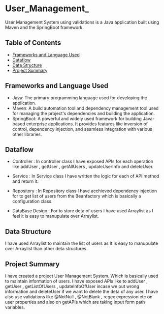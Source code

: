 # User_Management_
User Management System using validations is a Java application built using Maven and the SpringBoot framework.

## Table of Contents

- [Frameworks and Language Used](#frameworks-and-language-used)
- [Dataflow](#dataflow)
- [Data Structure](#data-structure)
- [Project Summary](#project-summary)

## Frameworks and Language Used

- Java: The primary programming language used for developing the application.
- Maven: A build automation tool and dependency management tool used for managing the project's dependencies and building the application.
- SpringBoot: A powerful and widely used framework for building Java-based enterprise applications. It provides features like inversion of control, dependency injection, and seamless integration with various other libraries.

## Dataflow
* Controller : In controller class I have exposed APIs for each operation like addUser , getUser , getAllUsers , updateUserInfo and deleteUser.

* Service : In Service class I have written the logic for each of API method and return it.

* Repository : In Repository class I have acchieved dependency injection for to get list of users from the Beanfactory which is basically a configuration class.

* DataBase Design : For to store deta of users I have used Arraylist as I feel it is easy to manupulate over Arraylist.

## Data Structure

 I have used Arraylist to maintain the list of users as It is easy to manupulate over Arraylist than other deta structures.

## Project Summary

I have created a project User Management System. Which is basically used to maintain information of users. I have exposed APIs like to addUser , getUser , getListOfUsers ,  updateInfoOfUser incase we put wrong information and deleteUser if we want to delete the deta of any user. I have also use validations like @NotNull , @NotBlank , regex expression etc on user properties and also on getAPIs which are taking input form path variables.
